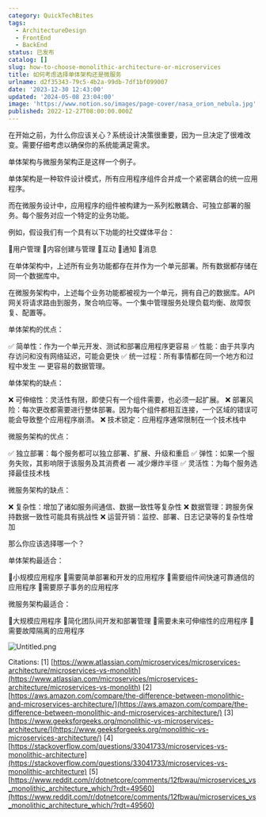 ```yaml
---
category: QuickTechBites
tags:
  - ArchitectureDesign
  - FrontEnd
  - BackEnd
status: 已发布
catalog: []
slug: how-to-choose-monolithic-architecture-or-microservices
title: 如何考虑选择单体架构还是微服务
urlname: d2f35343-79c5-4b2a-99db-7df1bf099007
date: '2023-12-30 12:43:00'
updated: '2024-05-08 23:04:00'
image: 'https://www.notion.so/images/page-cover/nasa_orion_nebula.jpg'
published: 2022-12-27T08:00:00.000Z
---
```


在开始之前，为什么你应该关心？系统设计决策很重要，因为一旦决定了很难改变。需要仔细考虑以确保你的系统能满足需求。


单体架构与微服务架构正是这样一个例子。


单体架构是一种软件设计模式，所有应用程序组件合并成一个紧密耦合的统一应用程序。


而在微服务设计中，应用程序的组件被构建为一系列松散耦合、可独立部署的服务。每个服务对应一个特定的业务功能。


例如，假设我们有一个具有以下功能的社交媒体平台：


🔸用户管理
🔸内容创建与管理
🔸互动
🔸通知
🔸消息


在单体架构中，上述所有业务功能都存在并作为一个单元部署。所有数据都存储在同一个数据库中。


在微服务架构中，上述每个业务功能都被视为一个单元，拥有自己的数据库。API 网关将请求路由到服务，聚合响应等。一个集中管理服务处理负载均衡、故障恢复、配置等。


单体架构的优点：


✅ 简单性：作为一个单元开发、测试和部署应用程序更容易
✅ 性能：由于共享内存访问和没有网络延迟，可能会更快
✅ 统一过程：所有事情都在同一个地方和过程中发生 — 更容易的数据管理。


单体架构的缺点：


❌ 可伸缩性：灵活性有限，即使只有一个组件需要，也必须一起扩展。
❌ 部署风险：每次更改都需要进行整体部署。因为每个组件都相互连接，一个区域的错误可能会导致整个应用程序崩溃。
❌ 技术锁定：应用程序通常限制在一个技术栈中


微服务架构的优点：


✅ 独立部署：每个服务都可以独立部署、扩展、升级和重启
✅ 弹性：如果一个服务失败，其影响限于该服务及其消费者 — 减少爆炸半径
✅ 灵活性：为每个服务选择最佳技术栈


微服务架构的缺点：


❌ 复杂性：增加了诸如服务间通信、数据一致性等复杂性
❌ 数据管理：跨服务保持数据一致性可能具有挑战性
❌ 运营开销：监控、部署、日志记录等的复杂性增加


那么你应该选择哪一个？


单体架构最适合：


🔹小规模应用程序
🔹需要简单部署和开发的应用程序
🔹需要组件间快速可靠通信的应用程序
🔹需要原子事务的应用程序


微服务架构最适合：


🔸大规模应用程序
🔸简化团队间开发和部署管理
🔸需要未来可伸缩性的应用程序
🔸需要故障隔离的应用程序


![Untitled.png](https://prod-files-secure.s3.us-west-2.amazonaws.com/5d24fe63-e567-4804-86f9-9fdc62e13082/8d149051-cc00-4198-a3d7-e00805eb8f9e/Untitled.png?X-Amz-Algorithm=AWS4-HMAC-SHA256&X-Amz-Content-Sha256=UNSIGNED-PAYLOAD&X-Amz-Credential=ASIAZI2LB466QJAOC5NI%2F20250325%2Fus-west-2%2Fs3%2Faws4_request&X-Amz-Date=20250325T213434Z&X-Amz-Expires=3600&X-Amz-Security-Token=IQoJb3JpZ2luX2VjELT%2F%2F%2F%2F%2F%2F%2F%2F%2F%2FwEaCXVzLXdlc3QtMiJHMEUCIQCTjpW94LF28EO8F8Ff664CdZoXuEKCg53rdDZsMNTuiAIgbchwlXK7Gfemiwd1BqRysLgwdbM%2Bl47ceZE1eBz3t58q%2FwMIHRAAGgw2Mzc0MjMxODM4MDUiDLR5sd5bDmiCuR3UlyrcAyqO4t%2Bg1PvkKNUR%2BfD0t52emTB7vWOPKqdV1jw0s39vpS6e78uVXQqdBfgVzKTosxzc%2BftFYHRCpa5rHSiYPuXsbP7YB%2F%2BMDzu%2FUnolxQNNkRfsGDHxqapdBHLEGKq1gTo7Tb2f9oiPyNUx7eBbctcFf%2FDmc%2FDO5NMGgTF6Tg0T61l%2F4vK9Yn9b4NCnnxX5RG5pvo6I1kcml02ENdAgO5lHGpeU%2FwySusqSdR7PsubKEucvHu77D9Y%2Brf5I4%2Fhw%2BuVRVnI10zEEyozR8fxSn%2B4jUJA7MlP1OsSU5M0lma1CCmLeYT2n82u5cuOCaVBqljHl8aHebusb4cGCwo3oV6q4egvYE12dOAym%2FSh%2FprEH28BL80MswCxvUlwpb0zI4nfdsZ45%2FzlAJjD88LFpMXd%2BgmRBgP8LPHZdRelSZiZI0RbUKl7Q4mzGpaHkeMrhHmJjjYqmKZ4HSbEOQymK%2FRmXOORqnZ%2BDFyjzaPvt80oNFpxKPkVuvJ6GjxPM8khq8PP9dfDWhFwd5v2wdzTiTJliAAsk3enUcDEI0hJFPYYmDcYjiuSg%2BiSCYSRQ%2FyQlLNDX6BLrOjF5sGstDITaOX09j1UNwfyBfuncWiQD0Dih7%2B1RpSQjjMNXh1TWMIiYjL8GOqUBnjwz2ua4uJZibkenmsJssipCNwSCwP1Z9DxR6o4WwE0e294akvfFbljYfiFOPfPqrq5MOPw8JiH9ETf22kZaHxUt1rMFndJ74kdIAAoEKQCmMQNah0U%2F6zpgXj16OpNDKfPykciciJlDSSB3wOefpyYV1ogId2QDwpb5RAcQJi5y6UgGuqR5plrqMKv7JcWR3eLcDq4EFCF2jfgyCbY5fR8KpOHI&X-Amz-Signature=5079dad36cdfc7fbc31cf19c8b9d362e76c282dbbf00b545c3e9d5befb68f392&X-Amz-SignedHeaders=host&x-id=GetObject)


Citations:
[1] [https://www.atlassian.com/microservices/microservices-architecture/microservices-vs-monolith](https://www.atlassian.com/microservices/microservices-architecture/microservices-vs-monolith)
[2] [https://aws.amazon.com/compare/the-difference-between-monolithic-and-microservices-architecture/](https://aws.amazon.com/compare/the-difference-between-monolithic-and-microservices-architecture/)
[3] [https://www.geeksforgeeks.org/monolithic-vs-microservices-architecture/](https://www.geeksforgeeks.org/monolithic-vs-microservices-architecture/)
[4] [https://stackoverflow.com/questions/33041733/microservices-vs-monolithic-architecture](https://stackoverflow.com/questions/33041733/microservices-vs-monolithic-architecture)
[5] [https://www.reddit.com/r/dotnetcore/comments/12fbwau/microservices_vs_monolithic_architecture_which/?rdt=49560](https://www.reddit.com/r/dotnetcore/comments/12fbwau/microservices_vs_monolithic_architecture_which/?rdt=49560)

